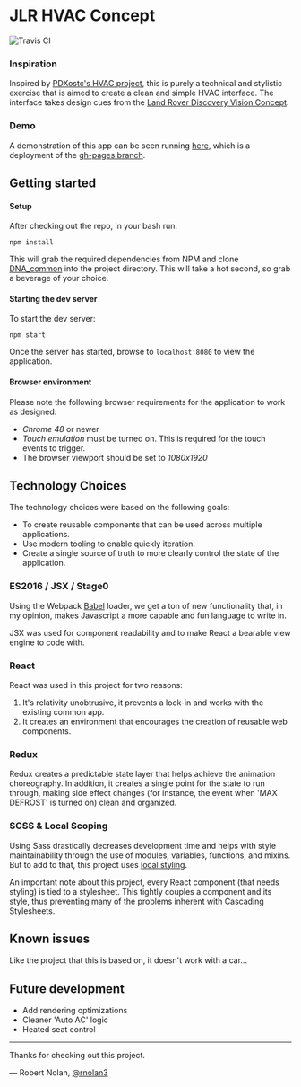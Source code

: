 # JLR HVAC Concept

![Travis CI](https://travis-ci.org/rnolan3/JLR-HVAC-Concept.svg?branch=master)

### Inspiration

Inspired by [PDXostc's HVAC project](https://github.com/PDXostc/hvac), this is purely a technical and stylistic exercise that is aimed to create a clean and simple HVAC interface. The interface takes design cues from the [Land Rover Discovery Vision Concept](http://www.landroverusa.com/future-vehicles/discovery-vision-concept.html).


### Demo

A demonstration of this app can be seen running [here](http://jlr-hvac.rnolan.com/), which is a deployment of the [gh-pages branch](https://github.com/rnolan3/JLR-HVAC-Concept/tree/gh-pages).


## Getting started

#### Setup

After checking out the repo, in your bash run:

```
npm install
```

This will grab the required dependencies from NPM and clone [DNA_common](https://github.com/PDXostc/DNA_common) into the project directory. This will take a hot second, so grab a beverage of your choice.

#### Starting the dev server

To start the dev server:

```
npm start
```

Once the server has started, browse to `localhost:8080` to view the application.

#### Browser environment

Please note the following browser requirements for the application to work as designed:

* *Chrome 48* or newer
* *Touch emulation* must be turned on. This is required for the touch events to trigger.
* The browser viewport should be set to *1080x1920*


## Technology Choices

The technology choices were based on the following goals:

* To create reusable components that can be used across multiple applications.
* Use modern tooling to enable quickly iteration.
* Create a single source of truth to more clearly control the state of the application.

### ES2016 / JSX / Stage0

Using the Webpack [Babel](https://babeljs.io/) loader, we get a ton of new functionality that, in my opinion, makes Javascript a more capable and fun language to write in.

JSX was used for component readability and to make React a bearable view engine to code with.

### React

React was used in this project for two reasons:
1. It's relativity unobtrusive, it prevents a lock-in and works with the existing common app.
1. It creates an environment that encourages the creation of reusable web components.

### Redux

Redux creates a predictable state layer that helps achieve the animation choreography. In addition, it creates a single point for the state to run through, making side effect changes (for instance, the event when 'MAX DEFROST' is turned on) clean and organized.

### SCSS & Local Scoping

Using Sass drastically decreases development time and helps with style maintainability through the use of modules, variables, functions, and mixins. But to add to that, this project uses [local styling](https://medium.com/seek-ui-engineering/the-end-of-global-css-90d2a4a06284#.s7erpepdt).

An important note about this project, every React component (that needs styling) is tied to a stylesheet. This tightly couples a component and its style, thus preventing many of the problems inherent with Cascading Stylesheets.


## Known issues

Like the project that this is based on, it doesn't work with a car...

## Future development

* Add rendering optimizations
* Cleaner 'Auto AC' logic
* Heated seat control

___

Thanks for checking out this project.

— Robert Nolan, [@rnolan3](https://github.com/rnolan3)

